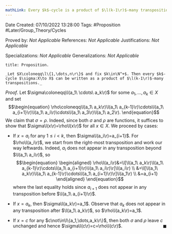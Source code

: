 ```yaml
---
mathLink: Every $k$-cycle is a product of $\l(k-1\r)$-many transpositions
---
```


<div class="topSpace"></div>

Date Created: 07/10/2022 13:28:00
Tags: #Proposition #Later/Group_Theory/Cycles

Proved by: _Not Applicable_
References: _Not Applicable_
Justifications: _Not Applicable_

Specializations: _Not Applicable_
Generalizations: _Not Applicable_

``` ad-Proposition
title: Proposition.

_Let $X\coloneqq\l\{1,\dots,n\r\}$ and fix $k\in\N^+$. Then every $k$-cycle $\sigma:X\to X$ can be written as a product of $\l(k-1\r)$-many transpositions._

```

_Proof_. Let $\sigma\coloneqq\l(a_1\ \cdots\ a_k\r)$ for some $a_1,\dots,a_k\in X$ and set
$$\begin{equation}
    \rho\coloneqq\l(a_1\ a_k\r)\l(a_1\ a_{k-1}\r)\cdots\l(a_1\ a_{i+1}\r)\l(a_1\ a_i\r)\cdots\l(a_1\ a_3\r)\l(a_1\ a_2\r).
\end{equation}$$
We claim that $\sigma=\rho$. Indeed, since both $\sigma$ and $\rho$ are functions, it suffices to show that $\sigma\l(x\r)=\rho\l(x\r)$ for all $x\in X$. We proceed by cases:
* If $x=a_i$ for any $1\leq i<k$, then $\sigma\l(a_i\r)=a_{i+1}$. For $\rho\l(a_i\r)$, we start from the right-most transposition and work our way leftwards. Indeed, $a_i$ does not appear in any transposition beyond $\l(a_1\ a_i\r)$, so
$$\begin{equation}
    \begin{aligned}
        \rho\l(a_i\r)&=\l[\l(a_1\ a_k\r)\l(a_1\ a_{k-1}\r)\cdots\l(a_1\ a_{i+1}\r)\l(a_1\ a_i\r)\r]\l(a_i\r) \\
        &=\l[\l(a_1\ a_k\r)\l(a_1\ a_{k-1}\r)\cdots\l(a_1\ a_{i+1}\r)\r]\l(a_1\r) \\
        &=a_{i+1}
    \end{aligned}
\end{equation}$$
where the last equality holds since $a_{i+1}$ does not appear in any transposition before $\l(a_1\ a_{i+1}\r)$.

* If $x=a_k$, then $\sigma\l(a_k\r)=a_1$. Observe that $a_k$ does not appear in any transposition after $\l(a_1\ a_k\r)$, so $\rho\l(a_k\r)=a_1$.
* If $x=c$ for any $c\not\in\l\{a_1,\dots,a_k\r\}$, then both $\sigma$ and $\rho$ leave $c$ unchanged and hence $\sigma\l(c\r)=c=\rho\l(c\r)$.<span style="float:right;">$\blacksquare$</span>

